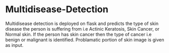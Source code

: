 # Multidisease-Detection

Multidisease detection is deployed on flask and predicts the type of skin disease the person is suffering from i.e Actinic Keratosis, Skin Cancer, or Normal skin. If the person has skin cancer then the type of cancer i.e benign or malignant is identified. Problamatic portion of skin image is given as input.

